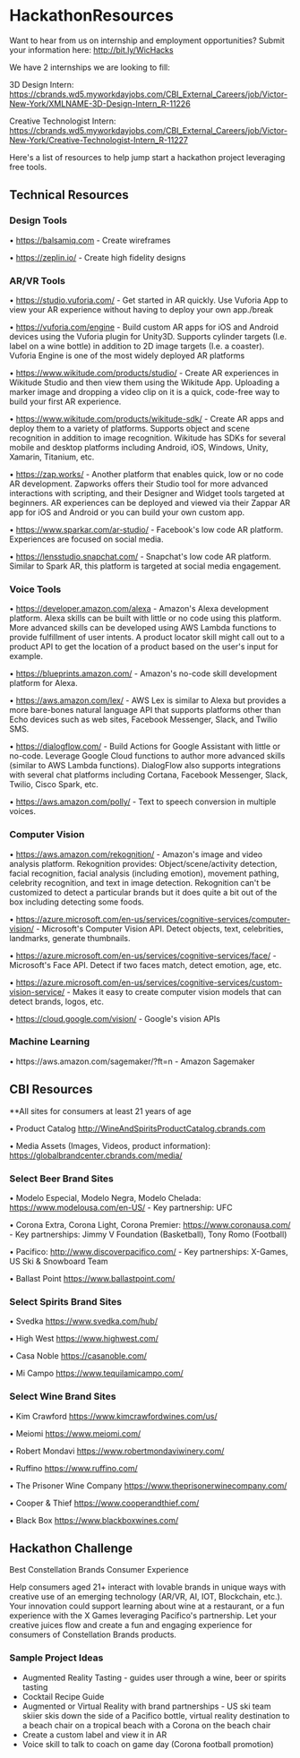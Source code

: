# HackathonResources

Want to hear from us on internship and employment opportunities? Submit your information here: http://bit.ly/WicHacks

We have 2 internships we are looking to fill:

3D Design Intern: https://cbrands.wd5.myworkdayjobs.com/CBI_External_Careers/job/Victor-New-York/XMLNAME-3D-Design-Intern_R-11226

Creative Technologist Intern: https://cbrands.wd5.myworkdayjobs.com/CBI_External_Careers/job/Victor-New-York/Creative-Technologist-Intern_R-11227


Here's a list of resources to help jump start a hackathon project leveraging free tools.

<h2>Technical Resources</h2>

<h3>Design Tools</h3>

•	https://balsamiq.com - Create wireframes

•	https://zeplin.io/ - Create high fidelity designs

<h3>AR/VR Tools</h3>

•	https://studio.vuforia.com/ - Get started in AR quickly.  Use Vuforia App to view your AR experience without having to deploy your own app./break

•	https://vuforia.com/engine - Build custom AR apps for iOS and Android devices using the Vuforia plugin for Unity3D.  Supports cylinder targets (I.e. label on a wine bottle) in addition to 2D image targets (I.e. a coaster).  Vuforia Engine is one of the most widely deployed AR platforms

•	https://www.wikitude.com/products/studio/ - Create AR experiences in Wikitude Studio and then view them using the Wikitude App.  Uploading a marker image and dropping a video clip on it is a quick, code-free way to build your first AR experience.

•	https://www.wikitude.com/products/wikitude-sdk/ - Create AR apps and deploy them to a variety of platforms.  Supports object and scene recognition in addition to image recognition.  Wikitude has SDKs for several mobile and desktop platforms including Android, iOS, Windows, Unity, Xamarin, Titanium, etc.

•	https://zap.works/ - Another platform that enables quick, low or no code AR development.  Zapworks offers their Studio tool for more advanced interactions with scripting, and their Designer and Widget tools targeted at beginners.  AR experiences can be deployed and viewed via their Zappar AR app for iOS and Android or you can build your own custom app.

•	https://www.sparkar.com/ar-studio/ - Facebook's low code AR platform.  Experiences are focused on social media.

•	https://lensstudio.snapchat.com/ - Snapchat's low code AR platform.  Similar to Spark AR, this platform is targeted at social media engagement.

<h3>Voice Tools</h3>

•	https://developer.amazon.com/alexa - Amazon's Alexa development platform.  Alexa skills can be built with little or no code using this platform.  More advanced skills can be developed using AWS Lambda functions to provide fulfillment of user intents.  A product locator skill might call out to a product API to get the location of a product based on the user's input for example.

•	https://blueprints.amazon.com/ - Amazon's no-code skill development platform for Alexa.

•	https://aws.amazon.com/lex/ - AWS Lex is similar to Alexa but provides a more bare-bones natural language API that supports platforms other than Echo devices such as web sites, Facebook Messenger, Slack, and Twilio SMS.

•	https://dialogflow.com/ - Build Actions for Google Assistant with little or no-code.  Leverage Google Cloud functions to author more advanced skills (similar to AWS Lambda functions).  DialogFlow also supports integrations with several chat platforms including Cortana, Facebook Messenger, Slack, Twilio, Cisco Spark, etc.

•	https://aws.amazon.com/polly/ - Text to speech conversion in multiple voices. 

<h3>Computer Vision</h3>

•	https://aws.amazon.com/rekognition/ - Amazon's image and video analysis platform.  Rekognition provides: Object/scene/activity detection, facial recognition, facial analysis (including emotion), movement pathing, celebrity recognition, and text in image detection.  Rekognition can't be customized to detect a particular brands but it does quite a bit out of the box including detecting some foods.

•	https://azure.microsoft.com/en-us/services/cognitive-services/computer-vision/ - Microsoft's Computer Vision API.  Detect objects, text, celebrities, landmarks, generate thumbnails.

•	https://azure.microsoft.com/en-us/services/cognitive-services/face/ - Microsoft's Face API.  Detect if two faces match, detect emotion, age, etc.

•	https://azure.microsoft.com/en-us/services/cognitive-services/custom-vision-service/ - Makes it easy to create computer vision models that can detect brands, logos, etc.

•	https://cloud.google.com/vision/ - Google's vision APIs

<h3>Machine Learning</h3>
•	https://aws.amazon.com/sagemaker/?ft=n - Amazon Sagemaker


<h2>CBI Resources</h2>

**All sites for consumers at least 21 years of age

•	Product Catalog http://WineAndSpiritsProductCatalog.cbrands.com

•	Media Assets (Images, Videos, product information):  https://globalbrandcenter.cbrands.com/media/

<h3>Select Beer Brand Sites</h3>

•	Modelo Especial, Modelo Negra, Modelo Chelada:  https://www.modelousa.com/en-US/  - Key partnership: UFC

•	Corona Extra, Corona Light, Corona Premier: https://www.coronausa.com/   - Key partnerships: Jimmy V Foundation (Basketball), Tony Romo (Football)

•	Pacifico: http://www.discoverpacifico.com/ -	Key partnerships: X-Games, US Ski & Snowboard Team

•	Ballast Point  https://www.ballastpoint.com/

<h3>Select Spirits Brand Sites</h3>

•	Svedka https://www.svedka.com/hub/

•	High West https://www.highwest.com/

•	Casa Noble https://casanoble.com/

•	Mi Campo https://www.tequilamicampo.com/

<h3>Select Wine Brand Sites</h3>

•	Kim Crawford https://www.kimcrawfordwines.com/us/

•	Meiomi https://www.meiomi.com/

•	Robert Mondavi https://www.robertmondaviwinery.com/

•	Ruffino https://www.ruffino.com/

•	The Prisoner Wine Company https://www.theprisonerwinecompany.com/

•	Cooper & Thief https://www.cooperandthief.com/

•	Black Box https://www.blackboxwines.com/

<h2>Hackathon Challenge</h2>

Best Constellation Brands Consumer Experience

Help consumers aged 21+ interact with lovable brands in unique ways with creative use of an emerging technology (AR/VR, AI, IOT, Blockchain, etc.). Your innovation could support learning about wine at a restaurant, or a fun experience with the X Games leveraging Pacifico's partnership. Let your creative juices flow and create a fun and engaging experience for consumers of Constellation Brands products.

<h3>Sample Project Ideas</h3>

- Augmented Reality Tasting  - guides user through a wine, beer or spirits tasting
- Cocktail Recipe Guide
- Augmented or Virtual Reality with brand partnerships - US ski team skiier skis down the side of a Pacifico bottle, virtual reality destination to a beach chair on a tropical beach with a Corona on the beach chair
- Create a custom label and view it in AR
- Voice skill to talk to coach on game day (Corona football promotion)


